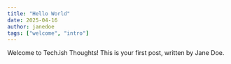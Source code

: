 ```yaml
---
title: "Hello World"
date: 2025-04-16
author: janedoe
tags: ["welcome", "intro"]
---
```


Welcome to Tech.ish Thoughts! This is your first post, written by Jane Doe.
